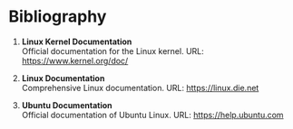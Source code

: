 # Bibliography

1. **Linux Kernel Documentation**   
Official documentation for the Linux kernel. URL: https://www.kernel.org/doc/

2. **Linux Documentation**  
Comprehensive Linux documentation. URL: https://linux.die.net

3. **Ubuntu Documentation**     
Official documentation of Ubuntu Linux. URL: https://help.ubuntu.com